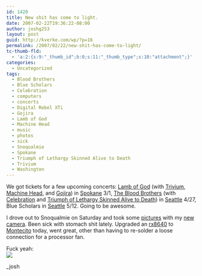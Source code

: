 ```yaml
---
id: 1420
title: New shit has come to light.
date: 2007-02-22T19:36:22-08:00
author: joshg253
layout: post
guid: http://kverke.com/wp/?p=16
permalink: /2007/02/22/new-shit-has-come-to-light/
tc-thumb-fld:
  - 'a:2:{s:9:"_thumb_id";b:0;s:11:"_thumb_type";s:10:"attachment";}'
categories:
  - Uncategorized
tags:
  - Blood Brothers
  - Blue Scholars
  - Celebration
  - computers
  - concerts
  - Digital Rebel XTi
  - Gojira
  - Lamb of God
  - Machine Head
  - music
  - photos
  - sick
  - Snoqualmie
  - Spokane
  - Triumph of Lethargy Skinned Alive to Death
  - Trivium
  - Washington
---
```

We got tickets for a few upcoming concerts: <a href="http://www.lamb-of-god.com/">Lamb of God</a> (with <a href="http://www.trivium.org/">Trivium</a>, <a href="http://www.machinehead1.com/">Machine Head</a>, and <a href="http://www.gojira-music.com/">Gojira</a>) in <a href="http://www.bigeasyconcerts.com/index.cfm?Action=home&amp;VenueID=68">Spokane</a> 3/1, <a href="http://www.thebloodbrothers.com/">The Blood Brothers</a>  (with <a href="http://www.ilovecelebrationmusic.com/">Celebration</a> and <a href="http://www.triumphoflethargyskinnedalivetodeath.com/">Triumph of Lethargy Skinned Alive to Death</a>) in <a href="http://www.showboxonline.com/">Seattle</a> 4/27, Blue Scholars in <a href="http://www.showboxonline.com/">Seattle</a> 5/12. Going to be awesome.

I drove out to Snoqualmie on Saturday and took some <a href="http://joshg253.deviantart.com/gallery/">pictures</a> with my <a href="http://www.usa.canon.com/consumer/controller?act=ModelDetailAct&amp;fcategoryid=139&amp;modelid=14256">new camera</a>. Been sick with stomach shit lately. Upgraded an <a href="http://h20341.www2.hp.com/integrity/cache/342108-0-0-225-121.html">rx8640</a> to <a href="http://www.intel.com/business/itanium/index.htm">Montecito</a> today, went great, other than having to re-solder a loose connection for a processor fan.

Fuck yeah:<br />
<a href="http://www.speedtest.net"><img src="http://www.speedtest.net/result/89972769.png" /></a>

_josh